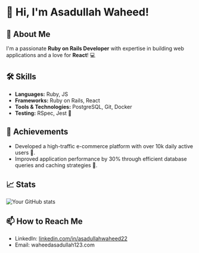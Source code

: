 # 👋 Hi, I'm Asadullah Waheed!

## 🚀 About Me
I'm a passionate **Ruby on Rails Developer** with expertise in building web applications and a love for **React**! 💻

## 🛠️ Skills
- **Languages:** Ruby, JS
- **Frameworks:** Ruby on Rails, React
- **Tools & Technologies:** PostgreSQL, Git, Docker
- **Testing:** RSpec, Jest 🧪

## 🌟 Achievements
- Developed a high-traffic e-commerce platform with over 10k daily active users 🛒.
- Improved application performance by 30% through efficient database queries and caching strategies 🚀.

## 📈 Stats
![Your GitHub stats](https://github-readme-stats.vercel.app/api?username=asadullahwaheed22&show_icons=true&theme=radical)

## 📫 How to Reach Me
- LinkedIn: [linkedin.com/in/asadullahwaheed22](https://linkedin.com/in/asadullahwaheed22)
- Email: waheedasadullah123.com
